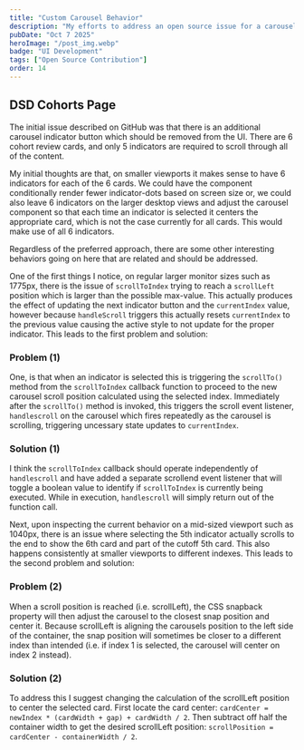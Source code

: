 ```yaml
---
title: "Custom Carousel Behavior"
description: "My efforts to address an open source issue for a carousel on the DSD Cohorts page"
pubDate: "Oct 7 2025"
heroImage: "/post_img.webp"
badge: "UI Development"
tags: ["Open Source Contribution"]
order: 14
---
```


## DSD Cohorts Page

The initial issue described on GitHub was that there is an additional carousel indicator button which should be removed from the UI. There are 6 cohort review cards, and only 5 indicators are required to scroll through all of the content.

My initial thoughts are that, on smaller viewports it makes sense to have 6 indicators for each of the 6 cards. We could have the component conditionally render fewer indicator-dots based on screen size or, we could also leave 6 indicators on the larger desktop views and adjust the carousel component so that each time an indicator is selected it centers the appropriate card, which is not the case currently for all cards. This would make use of all 6 indicators.

Regardless of the preferred approach, there are some other interesting behaviors going on here that are related and should be addressed.

One of the first things I notice, on regular larger monitor sizes such as 1775px, there is the issue of `scrollToIndex` trying to reach a `scrollLeft` position which is larger than the possible max-value. This actually produces the effect of updating the next indicator button and the `currentIndex` value, however because `handleScroll` triggers this actually resets `currentIndex` to the previous value causing the active style to not update for the proper indicator.  This leads to the first problem and solution:

### Problem (1)
One, is that when an indicator is selected this is triggering the `scrollTo()` method from the `scrollToIndex` callback function to proceed to the new carousel scroll position calculated using the selected index. Immediately after the `scrollTo()` method is invoked, this triggers the scroll event listener, `handlescroll` on the carousel which fires repeatedly as the carousel is scrolling, triggering uncessary state updates to `currentIndex`. 

### Solution (1)
I think the `scrollToIndex` callback should operate independently of `handlescroll` and have added a separate scrollend event listener that will toggle a boolean value to identify if `scrollToIndex` is currently being executed. While in execution, `handlescroll` will simply return out of the function call.

Next, upon inspecting the current behavior on a mid-sized viewport such as 1040px, there is an issue where selecting the 5th indicator actually scrolls to the end to show the 6th card and part of the cutoff 5th card. This also happens consistently at smaller viewports to different indexes.  This leads to the second problem and solution:

### Problem (2)
When a scroll position is reached (i.e. scrollLeft), the CSS snapback property will then adjust the carousel to the closest snap position and center it. Because scrollLeft is aligning the carousels position to the left side of the container, the snap position will sometimes be closer to a different index than intended (i.e. if index 1 is selected, the carousel will center on index 2 instead). 

### Solution (2)
To address this I suggest changing the calculation of the scrollLeft position to center the selected card. First locate the card center: `cardCenter = newIndex * (cardWidth + gap) + cardWidth / 2`. Then subtract off half the container width to get the desired scrollLeft position: `scrollPosition = cardCenter - containerWidth / 2`.


